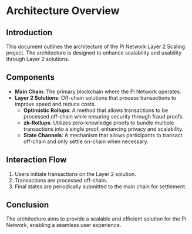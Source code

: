 # Architecture Overview

## Introduction
This document outlines the architecture of the Pi Network Layer 2 Scaling project. The architecture is designed to enhance scalability and usability through Layer 2 solutions.

## Components
- **Main Chain**: The primary blockchain where the Pi Network operates.
- **Layer 2 Solutions**: Off-chain solutions that process transactions to improve speed and reduce costs.
  - **Optimistic Rollups**: A method that allows transactions to be processed off-chain while ensuring security through fraud proofs.
  - **zk-Rollups**: Utilizes zero-knowledge proofs to bundle multiple transactions into a single proof, enhancing privacy and scalability.
  - **State Channels**: A mechanism that allows participants to transact off-chain and only settle on-chain when necessary.

## Interaction Flow
1. Users initiate transactions on the Layer 2 solution.
2. Transactions are processed off-chain.
3. Final states are periodically submitted to the main chain for settlement.

## Conclusion
The architecture aims to provide a scalable and efficient solution for the Pi Network, enabling a seamless user experience.
